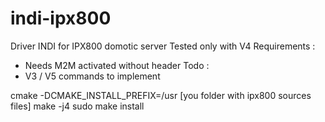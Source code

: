 # indi-ipx800
Driver INDI for IPX800 domotic server
Tested only with V4
Requirements : 
- Needs M2M activated without header 
Todo :
- V3 / V5 commands to implement


cmake -DCMAKE_INSTALL_PREFIX=/usr [you folder with ipx800 sources files]
make -j4
sudo make install
